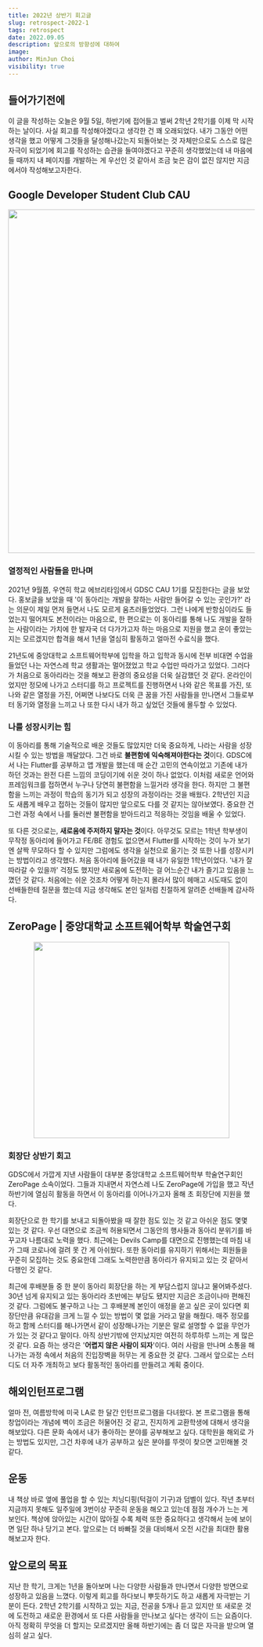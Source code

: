 ```yaml
---
title: 2022년 상반기 회고글
slug: retrospect-2022-1
tags: retrospect
date: 2022.09.05
description: 앞으로의 방향성에 대하여
image: 
author: MinJun Choi
visibility: true
---
```


## 들어가기전에
이 글을 작성하는 오늘은 9월 5일, 하반기에 접어들고 벌써 2학년 2학기를 이제 막 시작하는 날이다. 
사실 회고를 작성해야겠다고 생각한 건 꽤 오래되었다. 내가 그동안 어떤 생각을 했고 어떻게 그것들을 달성해나갔는지 되돌아보는 것 자체만으로도 스스로 많은 자극이 되었기에 회고를 작성하는 습관을 들여야겠다고 꾸준히 생각했었는데 내 마음에 들 때까지 내 페이지를 개발하는 게 우선인 것 같아서 조금 늦은 감이 없진 않지만 지금에서야 작성해보고자한다. </br>

## Google Developer Student Club CAU
<center>
<img src="/retrospect-2022-1/01.svg"  width="700">
</center>

### 열정적인 사람들을 만나며
2021년 9월쯤, 우연히 학교 에브리타임에서 GDSC CAU 1기를 모집한다는 글을 보았다. 홍보글을 보았을 때 '이 동아리는 개발을 잘하는 사람만
들어갈 수 있는 곳인가?' 라는 의문이 제일 먼저 들면서 나도 모르게 움츠러들었었다. 그런 나에게 반항심이라도 들었는지 떨어져도 본전이라는 마음으로, 한 편으로는 이 동아리를 통해 나도 개발을 잘하는 사람이라는 가치에 한 발자국 더 다가가고자 하는 마음으로 지원을 했고 운이 좋았는지는 모르겠지만 합격을 해서 1년을 열심히 활동하고 얼마전 수료식을 했다.

21년도에 중앙대학교 소프트웨어학부에 입학을 하고 입학과 동시에 전부 비대면 수업을 들었던 나는 자연스레 학교 생활과는 멀어졌었고 학교 수업만 따라가고 있었다. 그러다가 처음으로 동아리라는 것을 해보고 환경의 중요성을 더욱 실감했던 것 같다. 온라인이었지만 정모에 나가고 스터디를 하고 프로젝트를 진행하면서 나와 같은 목표를 가진, 또 나와 같은 열정을 가진, 어쩌면 나보다도 더욱 큰 꿈을 가진 사람들을 만나면서 그들로부터 동기와 열정을 느끼고 나 또한 다시 내가 하고 싶었던 것들에 몰두할 수 있었다.

### 나를 성장시키는 힘
이 동아리를 통해 기술적으로 배운 것들도 많았지만 더욱 중요하게, 나라는 사람을 성장시킬 수 있는 방법을 깨달았다.
그건 바로 **불편함에 익숙해져야한다는 것**이다. GDSC에서 나는 Flutter를 공부하고 앱 개발을 했는데 매 순간 고민의 연속이었고 기존에 내가 하던 것과는 완전 다른 느낌의 코딩이기에 쉬운 것이 하나 없었다. 이처럼 새로운 언어와 프레임워크를 접하면서 누구나 당연히 불편함을 느낄거라 생각을 한다. 하지만 그 불편함을 느끼는 과정이 학습의 동기가 되고 성장의 과정이라는 것을 배웠다. 2학년인 지금도 새롭게 배우고 접하는 것들이 많지만 앞으로도 다를 것 같지는 않아보였다. 중요한 건 그런 과정 속에서 나를 둘러싼 불편함을 받아드리고 적응하는 것임을 배울 수 있었다.

또 다른 것으로는, **새로움에 주저하지 말자는 것**이다. 아무것도 모르는 1학년 학부생이 무작정 동아리에 들어가고 FE/BE 경험도 없으면서 Flutter를 시작하는 것이 누가 보기엔 살짝 무모하다 할 수 있지만 그럼에도 생각을 실천으로 옮기는 것 또한 나를 성장시키는 방법이라고 생각했다. 처음 동아리에 들어갔을 때 내가 유일한 1학년이었다. '내가 잘 따라갈 수 있을까' 걱정도 했지만 새로움에 도전하는 걸 어느순간 내가 즐기고 있음을 느꼈던 것 같다. 처음에는 쉬운 것조차 어떻게 하는지 몰라서 많이 헤매고 시도때도 없이 선배들한테 질문을 했는데 지금 생각해도 본인 일처럼 친절하게 알려준 선배들께 감사하다.</br>

## ZeroPage | 중앙대학교 소프트웨어학부 학술연구회
<center>
<img src="/retrospect-2022-1/02.svg"  width="400">
</center>

### 회장단 상반기 회고
GDSC에서 가깝게 지낸 사람들이 대부분 중앙대학교 소프트웨어학부 학술연구회인 ZeroPage 소속이었다. 그들과 지내면서 자연스레 나도 ZeroPage에 가입을 했고 작년 하반기에 열심히 활동을 하면서 이 동아리를 이어나가고자 올해 초 회장단에 지원을 했다.

회장단으로 한 학기를 보내고 되돌아봤을 때 잘한 점도 있는 것 같고 아쉬운 점도 몇몇 있는 것 같다. 우선 대면으로 조금씩 허용되면서 그동안의 행사들과 동아리 분위기를 바꾸고자 나름대로 노력을 했다. 최근에는 Devils Camp를 대면으로 진행했는데 마침 내가 그때 코로나에 걸려 못 간 게 아쉬웠다. 또한 동아리를 유지하기 위해서는 회원들을 꾸준히 모집하는 것도 중요한데 그래도 노력한만큼 동아리가 유지되고 있는 것 같아서 다행인 것 같다.

최근에 후배분들 중 한 분이 동아리 회장단을 하는 게 부담스럽지 않냐고 물어봐주셨다. 30년 넘게 유지되고 있는 동아리라 초반에는 부담도 됐지만 지금은 조금이나마 편해진 것 같다. 그럼에도 불구하고 나는 그 후배분께 본인이 애정을 쏟고 싶은 곳이 있다면 회장단만큼 유대감을 크게 느낄 수 있는 방법이 몇 없을 거라고 말을 해줬다. 매주 정모를 하고 함께 스터디를 해나가면서 같이 성장해나가는 기분은 말로 설명할 수 없을 무언가가 있는 것 같다고 말이다. 아직 상반기밖에 안지났지만 여전히 하루하루 느끼는 게 많은 것 같다. 요즘 하는 생각은 '**어렵지 않은 사람이 되자**'이다. 여러 사람을 만나며 소통을 해나가는 과정 속에서 처음의 진입장벽을 허무는 게 중요한 것 같다. 그래서 앞으로는 스터디도 더 자주 개최하고 보다 활동적인 동아리를 만들려고 계획 중이다. 
</br>

## 해외인턴프로그램
얼마 전, 여름방학에 미국 LA로 한 달간 인턴프로그램을 다녀왔다. 본 프로그램을 통해 창업이라는 개념에 벽이 조금은 허물어진 것 같고, 진지하게 교환학생에 대해서 생각을 해보았다. 다른 문화 속에서 내가 좋아하는 분야를 공부해보고 싶다. 대학원을 해외로 가는 방법도 있지만, 그건 차후에 내가 공부하고 싶은 분야를 뚜렷이 찾으면 고민해볼 것 같다. </br>

## 운동
내 책상 바로 옆에 풀업을 할 수 있는 치닝디핑(턱걸이 기구)과 덤벨이 있다. 작년 초부터 지금까지 못해도 일주일에 3번이상 꾸준히 운동을 해오고 있는데 점점 개수가 느는 게 보인다. 책상에 앉아있는 시간이 많아질 수록 체력 또한 중요하다고 생각해서 눈에 보이면 일단 하나 당기고 본다. 앞으로는 더 바빠질 것을 대비해서 오전 시간을 최대한 활용해보고자 한다. </br>

## 앞으로의 목표
지난 한 학기, 크게는 1년을 돌아보며 나는 다양한 사람들과 만나면서 다양한 방면으로 성장하고 있음을 느꼈다. 이렇게 회고를 하다보니 뿌듯하기도 하고 새롭게 자극받는 기분이 든다. 2학년 2학기를 시작하고 있는 지금, 전공을 5개나 듣고 있지만 또 새로운 것에 도전하고 새로운 환경에서 또 다른 사람들을 만나보고 싶다는 생각이 드는 요즘이다. 아직 정확히 무엇을 더 할지는 모르겠지만 올해 하반기에는 좀 더 많은 자극을 받으며 열심히 살고 싶다. 